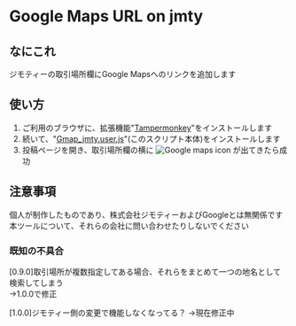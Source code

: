 # Google Maps URL on jmty

## なにこれ
ジモティーの取引場所欄にGoogle Mapsへのリンクを追加します

## 使い方
1. ご利用のブラウザに、拡張機能"[Tampermonkey](https://www.tampermonkey.net/index.php?locale=en)"をインストールします
2. 続いて、"[Gmap_jmty.user.js](./Gmap_jmty.user.js?raw=1)"(このスクリプト本体)をインストールします
3. 投稿ページを開き、取引場所欄の横に ![Google maps icon](https://t2.gstatic.com/faviconV2?client=SOCIAL&type=FAVICON&url=https://www.google.co.jp/maps/&size=16) が出てきたら成功

## 注意事項
個人が制作したものであり、株式会社ジモティーおよびGoogleとは無関係です<br>
本ツールについて、それらの会社に問い合わせたりしないでください<br>

### 既知の不具合
[0.9.0]取引場所が複数指定してある場合、それらをまとめて一つの地名として検索してしまう<br>
→1.0.0で修正

[1.0.0]ジモティー側の変更で機能しなくなってる？
→現在修正中